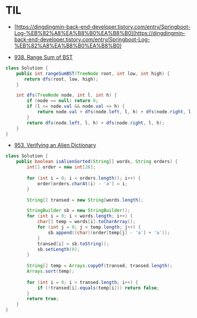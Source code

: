 # TIL

- [https://dingdingmin-back-end-developer.tistory.com/entry/Springboot-Log-%EB%82%A8%EA%B8%B0%EA%B8%B0](https://dingdingmin-back-end-developer.tistory.com/entry/Springboot-Log-%EB%82%A8%EA%B8%B0%EA%B8%B0)

- [938. Range Sum of BST](https://leetcode.com/problems/range-sum-of-bst/)

```java
class Solution {
    public int rangeSumBST(TreeNode root, int low, int high) {
       return dfs(root, low, high); 
    }  

    int dfs(TreeNode node, int l, int h) {
        if (node == null) return 0;
        if (l <= node.val && node.val <= h) {
            return node.val + dfs(node.left, l, h) + dfs(node.right, l, h);
        }
        return dfs(node.left, l, h) + dfs(node.right, l, h);
    }
}
```

- [953. Verifying an Alien Dictionary](https://leetcode.com/problems/verifying-an-alien-dictionary/description/)
```java
class Solution {
    public boolean isAlienSorted(String[] words, String orders) {
        int[] order = new int[26];
        
        for (int i = 0; i < orders.length(); i++) {
            order[orders.charAt(i) - 'a'] = i;
        }

        String[] transed = new String[words.length];

        StringBuilder sb = new StringBuilder();
        for (int i = 0; i < words.length; i++) {
            char[] temp = words[i].toCharArray();
            for (int j = 0; j < temp.length; j++) {
                sb.append((char)(order[temp[j] - 'a'] + 'a'));
            }
            transed[i] = sb.toString();
            sb.setLength(0);
        } 
        
        String[] temp = Arrays.copyOf(transed, transed.length);
        Arrays.sort(temp);
        
        for (int i = 0; i < transed.length; i++) {
            if (!transed[i].equals(temp[i])) return false;
        }
        return true;
    }
}
```